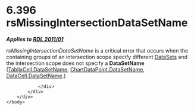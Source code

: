 <html dir="LTR" xmlns:mshelp="http://msdn.microsoft.com/mshelp" xmlns:ddue="http://ddue.schemas.microsoft.com/authoring/2003/5" xmlns:xlink="http://www.w3.org/1999/xlink" xmlns:tool="http://www.microsoft.com/tooltip">
    <head>
        <meta http-equiv="Content-Type" content="text/html; CHARSET=utf-8"></meta>
        <meta name="save" content="history"></meta>
        <title>6.396 rsMissingIntersectionDataSetName</title>
        <xml>
            <mshelp:toctitle title="6.396 rsMissingIntersectionDataSetName"></mshelp:toctitle>
            <mshelp:rltitle title="[MS-RDL]: rsMissingIntersectionDataSetName"></mshelp:rltitle>
            <mshelp:keyword index="A" term="a6c68d37-2c4a-4c79-bd32-dbe7f0d6924c"></mshelp:keyword>
            <mshelp:attr name="DCSext.ContentType" value="open specification"></mshelp:attr>
            <mshelp:attr name="AssetID" value="a6c68d37-2c4a-4c79-bd32-dbe7f0d6924c"></mshelp:attr>
            <mshelp:attr name="TopicType" value="kbRef"></mshelp:attr>
            <mshelp:attr name="DCSext.Title" value="[MS-RDL]: rsMissingIntersectionDataSetName" />
        </xml>
    </head>
    <body>
        <div id="header">
            <h1 class="heading">6.396 rsMissingIntersectionDataSetName</h1>
        </div>
        <div id="mainSection">
            <div id="mainBody">
                <div id="allHistory" class="saveHistory"></div>
                <div id="sectionSection0" class="section" name="collapseableSection">
                    

<p><b><i>Applies to </i></b><a href="bf2bab1a-b608-4bcc-b718-1cc1baa9579c.html"><b><i>RDL 2011/01</i></b></a></p>

<p><i>rsMissingIntersectionDataSetName</i> is a critical error
that occurs when the containing groups of an intersection scope specify
different <a href="8a8301cb-c9b3-48ca-84fb-03e8724f959f.html">DataSets</a> and
the intersection scope does not specify a <b>DataSetName</b> (<a href="cd0d895a-ff2e-4046-b1c2-1ba5e167e0ae.html">TablixCell.DataSetName</a>, <a href="23c62822-fd51-4312-9b9c-fea33b3b0b3d.html">ChartDataPoint.DataSetName</a>,
<a href="2836ccb2-72ad-4c59-9c50-9ed6671726e1.html">DataCell.DataSetName</a>.)</p>


                </div>
            </div>
        </div>
    </body>
</html>